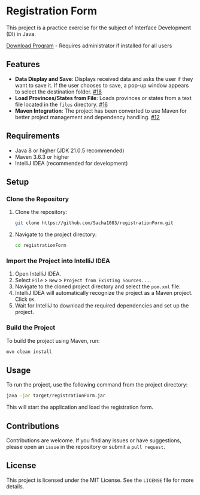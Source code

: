 # Registration Form

This project is a practice exercise for the subject of Interface Development (DI) in Java.

[Download Program](https://github.com/Sacha1083/registrationForm/releases/download/V2.0/registrationFormInstaller.exe) - Requires administrator if installed for all users

## Features

- **Data Display and Save**: Displays received data and asks the user if they want to save it. If the user chooses to save, a pop-up window appears to select the destination folder. [#18](https://github.com/Sacha1083/registrationForm/issues/18)
- **Load Provinces/States from File**: Loads provinces or states from a text file located in the `files` directory. [#16](https://github.com/Sacha1083/registrationForm/issues/16)
- **Maven Integration**: The project has been converted to use Maven for better project management and dependency handling. [#12](https://github.com/Sacha1083/registrationForm/issues/12)

## Requirements

- Java 8 or higher (JDK 21.0.5 recommended)
- Maven 3.6.3 or higher
- IntelliJ IDEA (recommended for development)

## Setup

### Clone the Repository

1. Clone the repository:
    ```sh
    git clone https://github.com/Sacha1083/registrationForm.git
    ```
2. Navigate to the project directory:
    ```sh
    cd registrationForm
    ```

### Import the Project into IntelliJ IDEA

1. Open IntelliJ IDEA.
2. Select `File` > `New` > `Project from Existing Sources...`.
3. Navigate to the cloned project directory and select the `pom.xml` file.
4. IntelliJ IDEA will automatically recognize the project as a Maven project. Click `OK`.
5. Wait for IntelliJ to download the required dependencies and set up the project.

### Build the Project

To build the project using Maven, run:
```sh
mvn clean install
```

## Usage

To run the project, use the following command from the project directory:
```sh
java -jar target/registrationForm.jar
```

This will start the application and load the registration form.

## Contributions

Contributions are welcome. If you find any issues or have suggestions, please open an `issue` in the repository or submit a `pull request`.

## License

This project is licensed under the MIT License. See the `LICENSE` file for more details.
